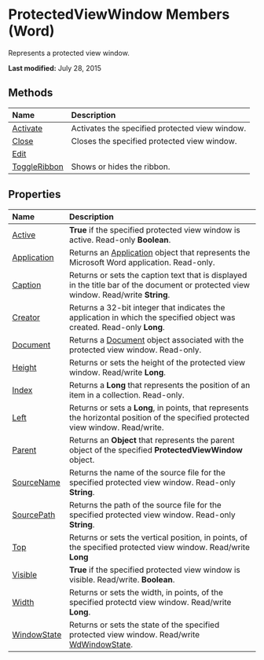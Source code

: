 
# ProtectedViewWindow Members (Word)
Represents a protected view window.

 **Last modified:** July 28, 2015


## Methods



|**Name**|**Description**|
|:-----|:-----|
| [Activate](a784fceb-38b9-2fc4-6c71-fcfb17b53dfe.md)|Activates the specified protected view window.|
| [Close](41ea45cd-5d5f-4e66-9b92-3bc02ff8b8b9.md)|Closes the specified protected view window.|
| [Edit](8bd4c5cd-8c7a-6bc7-349a-f5ea3d66d921.md)||
| [ToggleRibbon](767f3efb-2dfe-c202-c544-f09486c660d9.md)|Shows or hides the ribbon.|

## Properties



|**Name**|**Description**|
|:-----|:-----|
| [Active](8c301a06-aaca-4ecf-cf08-563b45810028.md)| **True** if the specified protected view window is active. Read-only **Boolean**.|
| [Application](9043ea49-8df6-2a62-1277-f0e220b0bd02.md)|Returns an  [Application](d1cf6f8f-4e88-bf01-93b4-90a83f79cb44.md) object that represents the Microsoft Word application. Read-only.|
| [Caption](ec8d2b22-34b6-2685-6ab5-74eb48b1dfb0.md)|Returns or sets the caption text that is displayed in the title bar of the document or protected view window. Read/write  **String**.|
| [Creator](575c64a3-e12d-1e56-5ac9-8f09c7e8aa66.md)|Returns a 32-bit integer that indicates the application in which the specified object was created. Read-only  **Long**. |
| [Document](a4a3e32e-a697-9d9a-f4ea-a07daa1ea238.md)|Returns a  [Document](8d83487a-2345-a036-a916-971c9db5b7fb.md) object associated with the protected view window. Read-only.|
| [Height](c3b423c9-25d4-3fc9-06b5-a7f8b88650d7.md)|Returns or sets the height of the protected view window. Read/write  **Long**.|
| [Index](cc31eca5-3617-1117-4dac-da1e5d0fcd9b.md)|Returns a  **Long** that represents the position of an item in a collection. Read-only.|
| [Left](55ca42b8-bed4-3b7e-fd0b-66dc2ea936c3.md)|Returns or sets a  **Long**, in points, that represents the horizontal position of the specified protected view window. Read/write.|
| [Parent](5e57c2c5-ce09-6b44-16e5-69dec1d0693a.md)|Returns an  **Object** that represents the parent object of the specified **ProtectedViewWindow** object.|
| [SourceName](744639ae-dd9f-cf85-f15f-f2c753fc9d9d.md)|Returns the name of the source file for the specified protected view window. Read-only  **String**.|
| [SourcePath](05b4e601-894a-de8f-1119-565183b244b7.md)|Returns the path of the source file for the specified protected view window. Read-only  **String**.|
| [Top](3acaef1b-11a8-9f22-3841-049ae9e2ecd3.md)|Returns or sets the vertical position, in points, of the specified protected view window. Read/write  **Long**|
| [Visible](448b9b54-703d-8909-858f-dbf1855efa4b.md)| **True** if the specified protected view window is visible. Read/write. **Boolean**.|
| [Width](607ec503-2096-4b4a-fce5-9979bea6c847.md)|Returns or sets the width, in points, of the specified protectd view window. Read/write  **Long**.|
| [WindowState](858036ac-b0f2-f312-81f2-d02ace00b2fb.md)|Returns or sets the state of the specified protected view window. Read/write  [WdWindowState](adcb01a7-a4d7-aba3-9662-262894e866f1.md).|
